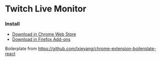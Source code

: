 # Twitch Live Monitor

### Install

- [Download in Chrome Web Store](https://chrome.google.com/webstore/detail/twitch-live-monitor/geckecbipnimmcefppeckcggceikjmjj)
- [Download in Firefox Add-ons](https://addons.mozilla.org/de/firefox/addon/twitch-live-monitor/)

Boilerplate from https://github.com/lxieyang/chrome-extension-boilerplate-react
